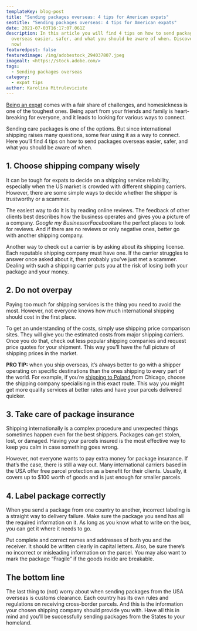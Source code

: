 ```yaml
---
templateKey: blog-post
title: "Sending packages overseas: 4 tips for American expats"
seotitle: "Sending packages overseas: 4 tips for American expats"
date: 2021-07-03T16:17:07.061Z
description: In this article you will find 4 tips on how to send packages
  overseas easier, safer, and what you should be aware of when. Discover more
  now!
featuredpost: false
featuredimage: /img/adobestock_294037807.jpeg
imagealt: <https://stock.adobe.com/>
tags:
  - Sending packages overseas
category:
  - expat tips
author: Karolina Mitruleviciute
---
```

[Being an expat](https://www.thexpatmagazine.com/blog/2020-10-10-you-have-the-expat-advantage) comes with a fair share of challenges, and homesickness is one of the toughest ones. Being apart from your friends and family is heart-breaking for everyone, and it leads to looking for various ways to connect.

Sending care packages is one of the options. But since international shipping raises many questions, some fear using it as a way to connect. Here you’ll find 4 tips on how to send packages overseas easier, safer, and what you should be aware of when.

## [](<>)1. Choose shipping company wisely

It can be tough for expats to decide on a shipping service reliability, especially when the US market is crowded with different shipping carriers. However, there are some simple ways to decide whether the shipper is trustworthy or a scammer.

The easiest way to do it is by reading online reviews. The feedback of other clients best describes how the business operates and gives you a picture of a company. *Google my Business*or*Facebook*are the perfect places to look for reviews. And if there are no reviews or only negative ones, better go with another shipping company.

Another way to check out a carrier is by asking about its shipping license. Each reputable shipping company must have one. If the carrier struggles to answer once asked about it, then probably you’ve just met a scammer. Dealing with such a shipping carrier puts you at the risk of losing both your package and your money.

## [](<>)2. Do not overpay

Paying too much for shipping services is the thing you need to avoid the most. However, not everyone knows how much international shipping should cost in the first place.

To get an understanding of the costs, simply use shipping price comparison sites. They will give you the estimated costs from major shipping carriers. Once you do that, check out less popular shipping companies and request price quotes for your shipment. This way you’ll have the full picture of shipping prices in the market.

**PRO TIP:** when you ship overseas, it’s always better to go with a shipper operating on specific destinations than the ones shipping to every part of the world. For example, if you’re [shipping to Poland ](https://aecparcel.com/shipping-to-poland/)from Chicago, choose the shipping company specialising in this exact route. This way you might get more quality services at better rates and have your parcels delivered quicker.

## 3. Take care of package insurance

Shipping internationally is a complex procedure and unexpected things sometimes happen even for the best shippers. Packages can get stolen, lost, or damaged. Having your parcels insured is the most effective way to keep you calm in case something goes wrong.

However, not everyone wants to pay extra money for package insurance. If that’s the case, there is still a way out. Many international carriers based in the USA offer free parcel protection as a benefit for their clients. Usually, it covers up to $100 worth of goods and is just enough for smaller parcels.

## [](<>)4. Label package correctly

When you send a package from one country to another, incorrect labeling is a straight way to delivery failure. Make sure the package you send has all the required information on it. As long as you know what to write on the box, you can get it where it needs to go.

Put complete and correct names and addresses of both you and the receiver. It should be written clearly in capital letters. Also, be sure there’s no incorrect or misleading information on the parcel. You may also want to mark the package “Fragile” if the goods inside are breakable.

## [](<>)The bottom line

The last thing to (not) worry about when sending packages from the USA overseas is customs clearance. Each country has its own rules and regulations on receiving cross-border parcels. And this is the information your chosen shipping company should provide you with. Have all this in mind and you’ll be successfully sending packages from the States to your homeland.